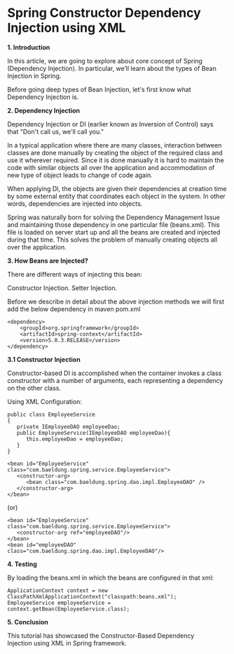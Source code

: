 # Spring Constructor Dependency Injection using XML

**1. Introduction**

In this article, we are going to explore about core concept of Spring (Dependency Injection). In particular, we’ll learn about the types of Bean Injection in Spring.

Before going deep types of Bean Injection, let's first know what Dependency Injection is.

**2. Dependency Injection**

Dependency Injection or DI (earlier known as Inversion of Control) says that "Don't call us, we'll call you."

In a typical application where there are many classes, interaction between classes are done manually by creating the object of the required class and use it wherever required. Since it is done manually it is hard to maintain the code with similar objects all over the application and accommodation of new type of object leads to change of code again.

When applying DI, the objects are given their dependencies at creation time by some external entity that coordinates each object in the system. In other words, dependencies are injected into objects.

Spring was naturally born for solving the Dependency Management Issue and maintaining those dependency in one particular file (beans.xml). This file is loaded on server start up and all the beans are created and injected during that time. This solves the problem of manually creating objects all over the application.

**3. How Beans are Injected?**

There are different ways of injecting this bean:

Constructor Injection.
Setter Injection.

Before we describe in detail about the above injection methods we will first add the below dependency in maven pom.xml

```
<dependency>
    <groupId>org.springframework</groupId>
    <artifactId>spring-context</artifactId>
    <version>5.0.3.RELEASE</version>
</dependency>
```

**3.1 Constructor Injection**

Constructor-based DI is accomplished when the container invokes a class constructor with a number of arguments, each representing a dependency on the other class.

Using XML Configuration:

```
public class EmployeeService
{
   private IEmployeeDAO employeeDao;
   public EmployeeService(IEmployeeDAO employeeDao){
      this.employeeDao = employeeDao;
   }
}
```
```
<bean id="EmployeeService" class="com.baeldung.spring.service.EmployeeService">
   <constructor-arg>
      <bean class="com.baeldung.spring.dao.impl.EmployeeDAO" />
   </constructor-arg>
</bean>
```
(or)
```
<bean id="EmployeeService" class="com.baeldung.spring.service.EmployeeService">
   <constructor-arg ref="employeeDAO"/>
</bean>
<bean id="employeeDAO" class="com.baeldung.spring.dao.impl.EmployeeDAO"/>
```

**4. Testing**

By loading the beans.xml in which the beans are configured in that xml:
```
ApplicationContext context = new ClassPathXmlApplicationContext("classpath:beans.xml");
EmployeeService employeeService = context.getBean(EmployeeService.class);
```
**5. Conclusion**

This tutorial has showcased the Constructor-Based Dependency Injection using XML in Spring framework.

